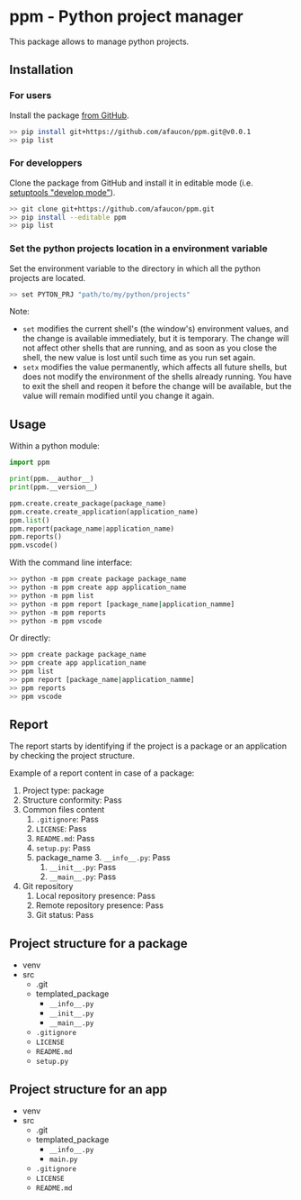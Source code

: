 # ppm - Python project manager

This package allows to manage python projects.

## Installation

### For users

Install the package [from GitHub](https://pip.pypa.io/en/stable/reference/pip_install/#git).

```bash
>> pip install git+https://github.com/afaucon/ppm.git@v0.0.1
>> pip list
```

### For developpers

Clone the package from GitHub and install it in editable mode (i.e. [setuptools "develop mode"](https://setuptools.readthedocs.io/en/latest/setuptools.html#development-mode)).

```bash
>> git clone git+https://github.com/afaucon/ppm.git
>> pip install --editable ppm
>> pip list
```

### Set the python projects location in a environment variable

Set the environment variable to the directory in which all the python projects are located.

```bash
>> set PYTON_PRJ "path/to/my/python/projects"
```

Note:

- `set` modifies the current shell's (the window's) environment values, and the change is available
immediately, but it is temporary. The change will not affect other shells that are running, and as soon as
you close the shell, the new value is lost until such time as you run set again.
- `setx` modifies the value permanently, which affects all future shells, but does not modify the
environment of the shells already running. You have to exit the shell and reopen it before the change will
be available, but the value will remain modified until you change it again.

## Usage

Within a python module:

```python
import ppm

print(ppm.__author__)
print(ppm.__version__)

ppm.create.create_package(package_name)
ppm.create.create_application(application_name)
ppm.list()
ppm.report(package_name|application_name)
ppm.reports()
ppm.vscode()
```

With the command line interface:

```bash
>> python -m ppm create package package_name
>> python -m ppm create app application_name
>> python -m ppm list
>> python -m ppm report [package_name|application_namme]
>> python -m ppm reports
>> python -m ppm vscode
```

Or directly:

```bash
>> ppm create package package_name
>> ppm create app application_name
>> ppm list
>> ppm report [package_name|application_namme]
>> ppm reports
>> ppm vscode
```

## Report

The report starts by identifying if the project is a package or an application by checking the project structure.

Example of a report content in case of a package:

1. Project type: package
2. Structure conformity: Pass
3. Common files content
   1. `.gitignore`: Pass
   2. `LICENSE`: Pass
   3. `README.md`: Pass
   4. `setup.py`: Pass
   5. package_name
      3. `__info__.py`: Pass
      1. `__init__.py`: Pass
      2. `__main__.py`: Pass
4. Git repository
   1. Local repository presence: Pass
   2. Remote repository presence: Pass
   3. Git status: Pass

## Project structure for a package

- venv
- src
  - .git
  - templated_package
    - `__info__.py`
    - `__init__.py`
    - `__main__.py`
  - `.gitignore`
  - `LICENSE`
  - `README.md`
  - `setup.py`

## Project structure for an app

- venv
- src
  - .git
  - templated_package
    - `__info__.py`
    - `main.py`
  - `.gitignore`
  - `LICENSE`
  - `README.md`
